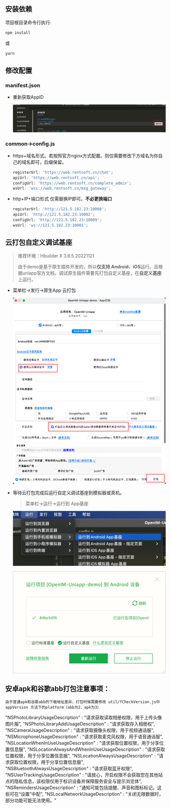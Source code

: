 ## 安装依赖

项目根目录命令行执行:

```bash
npm install
```

或

```bash
yarn
```

## 修改配置

### manifest.json

-   重新获取AppID

    ![image-20221209192155845](./doc/config.png)

### common->config.js

-   https+域名形式。若按照官方nginx方式配置。则仅需要修改下方域名为你自己的域名即可，后缀保留。

    ```javascript
    registerUrl: 'https://web.rentsoft.cn/chat';
    apiUrl: 'https://web.rentsoft.cn/api';
    configUrl: 'https://web.rentsoft.cn/complete_admin';
    wsUrl: 'wss://web.rentsoft.cn/msg_gateway';
    ```

-   http+IP+端口形式 仅需替换IP即可。**不必更换端口**

    ```javascript
    registerUrl: 'http://121.5.182.23:10008';
    apiUrl: 'http://121.5.182.23:10002';
    configUrl: 'http://121.5.182.23:10009';
    wsUrl: 'ws://121.5.182.23:10001';
    ```

## 云打包自定义调试基座

> 推荐环境：Hbuilder X 3.6.5.20221121
>
> 由于demo是基于原生插件开发的，所以**仅支持 Android、iOS**运行。且根据uniapp官方文档，调试原生插件需要先打包自定义基座，在**自定义基座**上运行。

-   菜单栏->发行->原生App 云打包

    ![image-20221209185322626](./doc/build.png)

-   等待云打包完成后运行自定义调试基座到模拟器或真机。

    > 菜单栏->运行->运行到 App基座

    ![image-20221209185717429](./doc/run.png)

    ![image-20221209185815575](./doc/run2.png)

## 安卓apk和谷歌abb打包注意事项：

    由于普通apk和谷歌abb的下载地址差异，打包时候需要修改 util/fCheckVersion.js中 appVersion 方法下的platform（abb为2，apk为3）

"NSPhotoLibraryUsageDescription" : "请求获取读取相册权限，用于上传头像图片服",
"NSPhotoLibraryAddUsageDescription" : "请求获取存入相册权",
"NSCameraUsageDescription" : "请求获取摄像头权限，用于视频通话服",
"NSMicrophoneUsageDescription" : "请求获取麦克风权限，用于语音通话服",
"NSLocationWhenInUseUsageDescription" : "请求获取位置权限，用于分享位置信息服",
"NSLocationAlwaysAndWhenInUseUsageDescription" : "请求获取位置权限，用于分享位置信息服",
"NSLocationAlwaysUsageDescription" : "请求获取位置权限，用于分享位置信息服",
"NSBluetoothAlwaysUsageDescription" : "请求获取蓝牙权限",
"NSUserTrackingUsageDescription" : "请放心，开启权限不会获取您在其他站点的隐私信息，该权限仅用于标识设备并保障服务安全与提示浏览体",
"NSRemindersUsageDescription" : "通知可能包括提醒、声音和图标标记。这些可在“设置”中配",
"NSLocalNetworkUsageDescription" : "关闭无限数据时，部分功能可能无法使用。"
